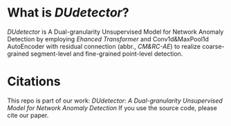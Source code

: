 # What is *DUdetector*?
*DUdetector* is A Dual-granularity Unsupervised Model for Network Anomaly Detection by employing *Ehanced Transformer* and Conv1d&MaxPool1d AutoEncoder with residual connection
(abbr., *CM&RC-AE*) to realize coarse-grained segment-level and fine-grained point-level detection.
# Citations
This repo is part of our work:
*DUdetector: A Dual-granularity Unsupervised Model for Network Anomaly Detection*
If you use the source code, please cite our paper.
